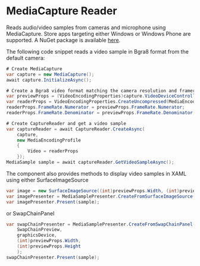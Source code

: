 MediaCapture Reader
===================

Reads audio/video samples from cameras and microphone using MediaCapture. Store apps targeting either Windows or Windows Phone are supported. A NuGet package is available [here](http://www.nuget.org/packages/MMaitre.MediaCaptureReader/).

The following code snippet reads a video sample in Bgra8 format from the default camera:

```c#
# Create MediaCapture
var capture = new MediaCapture();
await capture.InitializeAsync();

# Create a Bgra8 video format matching the camera resolution and framerate
var previewProps = (VideoEncodingProperties)capture.VideoDeviceController.GetMediaStreamProperties(MediaStreamType.VideoPreview);
var readerProps = VideoEncodingProperties.CreateUncompressed(MediaEncodingSubtypes.Bgra8, previewProps.Width, previewProps.Height);
readerProps.FrameRate.Numerator = previewProps.FrameRate.Numerator;
readerProps.FrameRate.Denominator = previewProps.FrameRate.Denominator;

# Create CaptureReader and get a video sample
var captureReader = await CaptureReader.CreateAsync(
    capture, 
    new MediaEncodingProfile
    {
        Video = readerProps
    });
MediaSample sample = await captureReader.GetVideoSampleAsync();
```

The component also provides methods to display video samples in XAML using either SurfaceImageSource

```c#
var image = new SurfaceImageSource((int)previewProps.Width, (int)previewProps.Height);
var imagePresenter = MediaSamplePresenter.CreateFromSurfaceImageSource(image, graphicsDevice);
var imagePresenter.Present(sample);
```

or SwapChainPanel

```c#
var swapChainPresenter = MediaSamplePresenter.CreateFromSwapChainPanel(
    SwapChainPreview,
    graphicsDevice,
    (int)previewProps.Width,
    (int)previewProps.Height
    );
swapChainPresenter.Present(sample);
```
